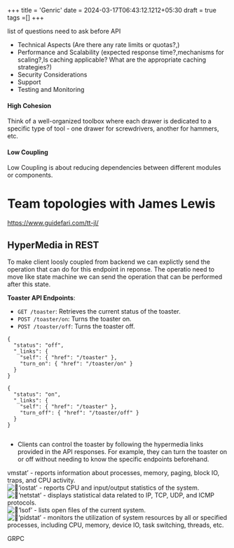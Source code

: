 
+++
title = 'Genric'
date = 2024-03-17T06:43:12.1212+05:30
draft = true
tags =[]
+++ 

list of questions need to ask before API
- Technical Aspects (Are there any rate limits or quotas?,)
-  Performance and Scalability (expected response time?,mechanisms for scaling?,Is caching applicable? What are the appropriate caching strategies?)
- Security Considerations 
- Support 
- Testing and Monitoring

#### High Cohesion
Think of a well-organized toolbox where each drawer is dedicated to a specific type of tool - one drawer for screwdrivers, another for hammers, etc.

#### Low Coupling
Low Coupling is about reducing dependencies between different modules or components.


# Team topologies with James Lewis
https://www.guidefari.com/tt-jl/



## HyperMedia in REST

To make client loosly coupled from backend we can explictly send the operation that can do for this endpoint in reponse.
The operatio need to move like state machine we can send the operation that can be performed after this state.

**Toaster API Endpoints**:
- `GET /toaster`: Retrieves the current status of the toaster.
- `POST /toaster/on`: Turns the toaster on.
- `POST /toaster/off`: Turns the toaster off.
```
{
  "status": "off",
  "_links": {
    "self": { "href": "/toaster" },
    "turn_on": { "href": "/toaster/on" }
  }
}

{
  "status": "on",
  "_links": {
    "self": { "href": "/toaster" },
    "turn_off": { "href": "/toaster/off" }
  }
}


```
- Clients can control the toaster by following the hypermedia links provided in the API responses. For example, they can turn the toaster on or off without needing to know the specific endpoints beforehand.



vmstat’ - reports information about processes, memory, paging, block IO, traps, and CPU activity.  
![:small_blue_diamond:](https://a.slack-edge.com/production-standard-emoji-assets/14.0/google-medium/1f539.png)‘iostat’ - reports CPU and input/output statistics of the system.  
![:small_blue_diamond:](https://a.slack-edge.com/production-standard-emoji-assets/14.0/google-medium/1f539.png)‘netstat’ - displays statistical data related to IP, TCP, UDP, and ICMP protocols.  
![:small_blue_diamond:](https://a.slack-edge.com/production-standard-emoji-assets/14.0/google-medium/1f539.png)‘lsof’ - lists open files of the current system.  
![:small_blue_diamond:](https://a.slack-edge.com/production-standard-emoji-assets/14.0/google-medium/1f539.png)‘pidstat’ - monitors the utilization of system resources by all or specified processes, including CPU, memory, device IO, task switching, threads, etc.


GRPC